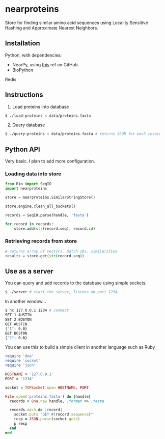 # nearproteins

Store for finding similar amino acid sequences using Locality Sensitive Hashing
and Approximate Nearest Neighbors.

## Installation

Python, with dependencies:

- NearPy, using [this](https://github.com/pixelogik/NearPy/tree/2d05bf38d8dc52cb765534094cb5006c9ed622b6) ref on GitHub.
- BioPython

Redis

## Instructions

1. Load proteins into database

```sh
$ ./load-proteins < data/proteins.fasta
```

2. Query database

```sh
$ ./query-proteins < data/proteins.fasta # returns JSON for each record
```

## Python API

Very basic. I plan to add more configuration.

### Loading data into store

```python
from Bio import SeqIO
import nearproteins

store = nearproteins.SimilarStringStore()

store.engine.clean_all_buckets()

records = SeqIO.parse(handle, 'fasta')

for record in records:
    store.add(str(record.seq), record.id)
```

### Retrieving records from store

```python
# returns array of vectors, match IDs, similarities
results = store.get(str(record.seq)) 
```

## Use as a server

You can query and add records to the database using simple sockets.

```sh
$ ./server # start the server, listens on port 1234
```

In another window...

```sh
$ nc 127.0.0.1 1234 # connect
SET 1 AUSTIN
SET 2 BOSTON
GET AUSTIN
{"1": 0.0}
GET BOSTON
{"2": 0.0}
```

You can use this to build a simple client in another language such as Ruby

```ruby
require 'dna'
require 'socket'
require 'json'

HOSTNAME = '127.0.0.1'
PORT = '1234'

socket = TCPSocket.open HOSTNAME, PORT

File.open('proteins.fasta') do |handle|
  records = Dna.new handle, :format => :fasta

  records.each do |record|
    socket.puts "GET #{record.sequence}"
    resp = JSON.parse(socket.gets)
    p resp
  end
end
```
